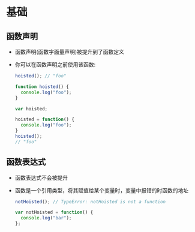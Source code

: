 # 基础

## 函数声明

+ 函数声明(函数字面量声明)被提升到了函数定义

+ 你可以在函数声明之前使用该函数:

  ```js
  hoisted(); // "foo"

  function hoisted() {
    console.log("foo");
  }
  ```

  ```js
  var hoisted;

  hoisted = function() {
    console.log("foo");
  }
  hoisted();
  // "foo"
  ```

## 函数表达式

+ 函数表达式不会被提升

+ 函数是一个引用类型，将其赋值给某个变量时，变量中报错的时函数的地址

  ```js
  notHoisted(); // TypeError: notHoisted is not a function

  var notHoisted = function() {
    console.log("bar");
  };
  ```
